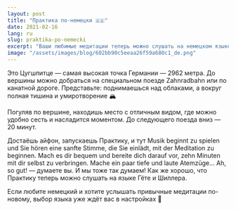 ```yaml
---
layout: post
title: "Практика по-немецки 🇩🇪"
date: 2021-02-16
lang: ru
slug: praktika-po-nemecki
excerpt: "Ваши любимые медитации теперь можно слушать на немецком языке!"
image: "/assets/images/blog/602bb90c5eeaa26f59a680c1_de.png"
---
```



Это Цугшпитце — самая высокая точка Германии — 2962 метра. До вершины можно добраться на специальном поезде Zahnradbahn или по канатной дороге. Представьте: поднимаешься над облаками, а вокруг полная тишина и умиротворение 🏔

Погуляв по вершине, находишь место с отличным видом, где можно удобно сесть и насладится моментом. До следующего поезда вниз — 20 минут.

Достаёшь айфон, запускаешь Практику, и тут Musik beginnt zu spielen und Sie hören eine sanfte Stimme, die Sie einlädt, mit der Meditation zu beginnen.
Mach es dir bequem und bereite dich darauf vor, zehn Minuten mit dir selbst zu verbringen. Mache ein paar tiefe und laute Atemzüge...
Ah, so gut! — думаете вы. И мы тоже так думаем! Как же хорошо, что Практику теперь можно слушать на языке Гёте и Шиллера.

Если любите немецкий и хотите услышать привычные медитации по-новому, выбор языка уже ждёт вас в настройках 🤗
